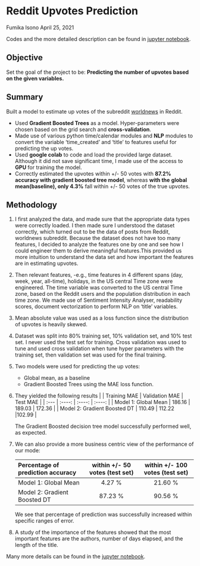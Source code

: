 # Reddit Upvotes Prediction
Fumika Isono April 25, 2021

Codes and the more detailed description can be found in [jupyter notebook](https://github.com/Fumikac/reddit-upvotes-prediction/blob/main/Reddit_upvotes.ipynb).

## Objective

Set the goal of the project to be: **Predicting the number of upvotes based on the given variables.**

## Summary

Built a model to estimate up votes of the subreddit [worldnews](https://www.reddit.com/r/worldnews/) in Reddit.

- Used **Gradient Boosted Trees** as a model. Hyper-parameters were chosen based on the grid search and **cross-validation**.
- Made use of various python time/calendar modules and **NLP** modules to convert the variable ‘time_created’ and ‘title’ to features useful for predicting the up votes.
- Used **google colab** to code and load the provided large dataset. Although it did not save significant time, I made use of the access to **GPU** for training the model.
- Correctly estimated the upvotes within +/- 50 votes with **87.2% accuracy with gradient boosted tree model**, whereas **with the** **global mean(baseline), only 4.3%** fall within +/- 50 votes of the true upvotes.

## Methodology

1. I first analyzed the data, and made sure that the appropriate data types were correctly loaded. I then made sure I understood the dataset correctly, which turned out to be the data of posts from Reddit, worldnews subreddit. Because the dataset does not have too many features, I decided to analyze the features one by one and see how I could engineer them to derive meaningful features.This provided us more intuition to understand the data set and how important the features are in estimating upvotes.
2. Then relevant features, -e.g., time features in 4 different spans (day, week, year, all-time), holidays, in the US central Time zone were engineered. The time variable was converted to the US central Time zone, based on the Reddit users and the population distribution in each time zone. We made use of Sentiment Intensity Analyser, readability scores, document vectorization to perform NLP on ‘title’ variables.
3. Mean absolute value was used as a loss function since the distribution of upvotes is heavily skewed.
4. Dataset was split into 80% training set, 10% validation set, and 10% test set. I never used the test set for training. Cross validation was used to tune and used cross validation when tune hyper parameters with the training set, then validation set was used for the final training.
5. Two models were used for predicting the up votes:
    - Global mean, as a baseline
    - Gradient Boosted Trees using the MAE loss function.
6. They yielded the following results
    |       | Training MAE | Validation MAE    | Test MAE    |
    | :---        |    :----:   |    :----:   |    :----:   |
    | Model 1: Global Mean      | 186.16       | 189.03   | 172.36   |
    | Model 2: Gradient Boosted DT   | 110.49        | 112.22      |102.99      |

    The Gradient Boosted decision tree model successfully performed well, as expected.

7. We can also provide a more business centric view of the performance of our mode:

    | Percentage of prediction accuracy   | within +/- 50 votes (test set) | within +/- 100 votes (test set)    |
    | :---        |    :----:   |    :----:   |
    | Model 1: Global Mean  | 4.27 %        | 21.60 %      |
    | Model 2: Gradient Boosted DT       | 87.23 %       | 90.56 %   |

    We see that percentage of prediction was successfully increased within specific ranges of error.

8. A study of the importance of the features showed that the most important features are the authors, number of days elapsed, and the length of the title.

Many more details can be found in the [jupyter notebook](https://github.com/Fumikac/reddit-upvotes-prediction/blob/main/Reddit_upvotes.ipynb).
